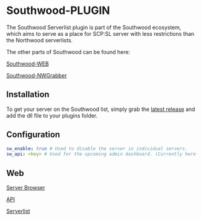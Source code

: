 # Southwood-PLUGIN
The Southwood Serverlist plugin is part of the Southwood ecosystem, which aims to serve as a place for SCP:SL server with less restrictions than the Northwood serverlists.

The other parts of Southwood can be found here:

[Southwood-WEB](https://github.com/jeppevinkel/Southwood-WEB)

[Southwood-NWGrabber](https://github.com/jeppevinkel/Southwood-NWGrabber)

## Installation
To get your server on the Southwood list, simply grab the [latest release](https://github.com/jeppevinkel/Southwood-PLUGIN/releases/latest) and add the dll file to your plugins folder.

## Configuration
```yml
sw_enable: true # Used to disable the server in individual servers.
sw_api: <key> # Used for the upcoming admin dashboard. (Currently here for test purposes)
```

## Web
[Server Browser](https://southwoodstudios.com/browser/)

[API](https://api.southwoodstudios.com/)

[Serverlist](https://api.southwoodstudios.com/serverlist)
